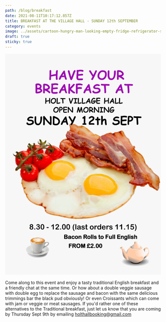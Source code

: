 ```yaml
---
path: /blog/breakfast
date: 2021-08-11T10:17:12.857Z
title: BREAKFAST AT THE VILLAGE HALL - SUNDAY 12th SEPTEMBER
category: events
image: ../assets/cartoon-hungry-man-looking-empty-fridge-refrigerator-stick-drawing-conceptual-illustration-135604381.jpg
draft: true
sticky: true
---
```


![](../assets/breakfast-poster.png)

Come along to this event and enjoy a tasty traditional English breakfast and a friendly chat at the same time. Or how about a double veggie sausage with double egg to replace the sausage and bacon with the same delicious trimmings bar the black pud obviously! Or even Croissants which can come with jam or veggie or meat sausages. If you'd rather one of these alternatives to the Traditional breakfast, just let us know that you are coming by Thursday Sept 9th by emailing holthallbooking@gmail.com
